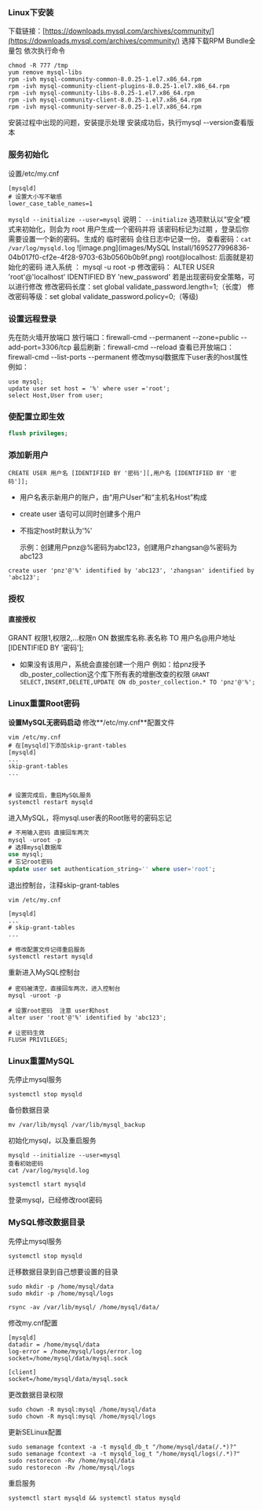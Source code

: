 ### Linux下安装
下载链接：[https://downloads.mysql.com/archives/community/](https://downloads.mysql.com/archives/community/)
选择下载RPM Bundle全量包
依次执行命令

```shell
chmod -R 777 /tmp
yum remove mysql-libs
rpm -ivh mysql-community-common-8.0.25-1.el7.x86_64.rpm
rpm -ivh mysql-community-client-plugins-8.0.25-1.el7.x86_64.rpm
rpm -ivh mysql-community-libs-8.0.25-1.el7.x86_64.rpm
rpm -ivh mysql-community-client-8.0.25-1.el7.x86_64.rpm
rpm -ivh mysql-community-server-8.0.25-1.el7.x86_64.rpm
```

安装过程中出现的问题，安装提示处理
安装成功后，执行mysql --version查看版本

### 服务初始化

设置/etc/my.cnf

```shell
[mysqld]
# 设置大小写不敏感
lower_case_table_names=1
```

`mysqld --initialize --user=mysql`
说明： `--initialize` 选项默认以“安全”模式来初始化，则会为 root 用户生成一个密码并将 该密码标记为过期 ，登录后你需要设置一个新的密码。生成的 临时密码 会往日志中记录一份。
查看密码：`cat /var/log/mysqld.log`
![image.png](images/MySQL Install/1695277996836-04b017f0-cf2e-4f28-9703-63b0560b0b9f.png)
root@localhost: 后面就是初始化的密码
进入系统 ： mysql -u root -p 
修改密码： ALTER USER 'root'@'localhost' IDENTIFIED BY 'new_password' 
若是出现密码安全策略，可以进行修改
	修改密码长度：set global validate_password.length=1;（长度）
	修改密码等级：set global validate_password.policy=0;（等级)

### 设置远程登录
先在防火墙开放端口 
放行端口：firewall-cmd --permanent --zone=public --add-port=3306/tcp 
最后刷新：firewall-cmd --reload 
查看已开放端口：firewall-cmd --list-ports --permanent
修改mysql数据库下user表的host属性
例如：

```mysql
use mysql; 
update user set host = '%' where user ='root';
select Host,User from user; 
```

### 使配置立即生效
```sql
flush privileges;
```

### 添加新用户
```mysql
CREATE USER 用户名 [IDENTIFIED BY '密码'][,用户名 [IDENTIFIED BY '密码']];
```
- 用户名表示新用户的账户，由“用户User”和“主机名Host”构成

- create user 语句可以同时创建多个用户

- 不指定host时默认为‘%’

  示例：创建用户pnz@%密码为abc123，创建用户zhangsan@%密码为abc123

```mysql
create user 'pnz'@'%' identified by 'abc123', 'zhangsan' identified by 'abc123';
```
### 授权
#### 直接授权
GRANT 权限1,权限2,…权限n ON 数据库名称.表名称 TO 用户名@用户地址 [IDENTIFIED BY '密码']; 
- 如果没有该用户，系统会直接创建一个用户
例如：给pnz授予db_poster_collection这个库下所有表的增删改查的权限
`GRANT SELECT,INSERT,DELETE,UPDATE ON db_poster_collection.* TO 'pnz'@'%';`

### Linux重置Root密码
**设置MySQL无密码启动**
修改**/etc/my.cnf**配置文件
```shell
vim /etc/my.cnf
# 在[mysqld]下添加skip-grant-tables
[mysqld]
...
skip-grant-tables
...


# 设置完成后，重启MySQL服务
systemctl restart mysqld
```
进入MySQL，将mysql.user表的Root账号的密码忘记
```sql
# 不用输入密码 直接回车两次
mysql -uroot -p
# 选择mysql数据库
use mysql;
# 忘记root密码
update user set authentication_string='' where user='root';
```
退出控制台，注释skip-grant-tables
```shell
vim /etc/my.cnf

[mysqld]
...
# skip-grant-tables
...

# 修改配置文件记得重启服务
systemctl restart mysqld
```
重新进入MySQL控制台
```shell
# 密码被清空，直接回车两次，进入控制台
mysql -uroot -p

# 设置root密码  注意 user和host
alter user 'root'@'%' identified by 'abc123';

# 让密码生效
FLUSH PRIVILEGES;
```

### Linux重置MySQL

先停止mysql服务

```shell
systemctl stop mysqld
```

备份数据目录

```shell
mv /var/lib/mysql /var/lib/mysql_backup
```

初始化mysql，以及重启服务

```shell
mysqld --initialize --user=mysql
查看初始密码
cat /var/log/mysqld.log

systemctl start mysqld
```

登录mysql，已经修改root密码

### MySQL修改数据目录

先停止mysql服务

```shell
systemctl stop mysqld
```

迁移数据目录到自己想要设置的目录

```shell
sudo mkdir -p /home/mysql/data
sudo mkdir -p /home/mysql/logs

rsync -av /var/lib/mysql/ /home/mysql/data/
```

修改my.cnf配置

```shell
[mysqld]
datadir = /home/mysql/data
log-error = /home/mysql/logs/error.log
socket=/home/mysql/data/mysql.sock

[client]
socket=/home/mysql/data/mysql.sock
```

更改数据目录权限

```shell
sudo chown -R mysql:mysql /home/mysql/data
sudo chown -R mysql:mysql /home/mysql/logs
```

更新SELinux配置

```shell
sudo semanage fcontext -a -t mysqld_db_t "/home/mysql/data(/.*)?"
sudo semanage fcontext -a -t mysqld_log_t "/home/mysql/logs(/.*)?"
sudo restorecon -Rv /home/mysql/data
sudo restorecon -Rv /home/mysql/logs
```

重启服务

```shell
systemctl start mysqld && systemctl status mysqld
```



